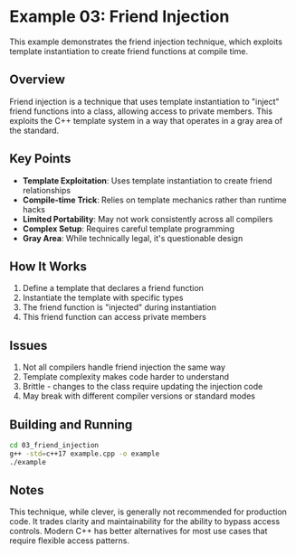 # Example 03: Friend Injection

This example demonstrates the friend injection technique, which exploits template instantiation to create friend functions at compile time.

## Overview

Friend injection is a technique that uses template instantiation to "inject" friend functions into a class, allowing access to private members. This exploits the C++ template system in a way that operates in a gray area of the standard.

## Key Points

- **Template Exploitation**: Uses template instantiation to create friend relationships
- **Compile-time Trick**: Relies on template mechanics rather than runtime hacks
- **Limited Portability**: May not work consistently across all compilers
- **Complex Setup**: Requires careful template programming
- **Gray Area**: While technically legal, it's questionable design

## How It Works

1. Define a template that declares a friend function
2. Instantiate the template with specific types
3. The friend function is "injected" during instantiation
4. This friend function can access private members

## Issues

1. Not all compilers handle friend injection the same way
2. Template complexity makes code harder to understand
3. Brittle - changes to the class require updating the injection code
4. May break with different compiler versions or standard modes

## Building and Running

```bash
cd 03_friend_injection
g++ -std=c++17 example.cpp -o example
./example
```

## Notes

This technique, while clever, is generally not recommended for production code. It trades clarity and maintainability for the ability to bypass access controls. Modern C++ has better alternatives for most use cases that require flexible access patterns.
